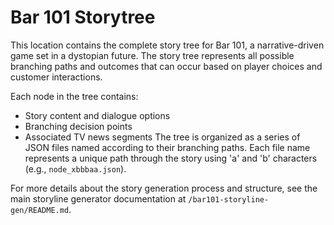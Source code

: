 # Bar 101 Storytree

This location contains the complete story tree for Bar 101, a narrative-driven game set in a dystopian future. The story tree represents all possible branching paths and outcomes that can occur based on player choices and customer interactions.

Each node in the tree contains:
- Story content and dialogue options
- Branching decision points
- Associated TV news segments
The tree is organized as a series of JSON files named according to their branching paths. Each file name represents a unique path through the story using 'a' and 'b' characters (e.g., `node_xbbbaa.json`).

For more details about the story generation process and structure, see the main storyline generator documentation at `/bar101-storyline-gen/README.md`.